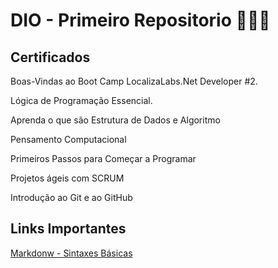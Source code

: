 # DIO - Primeiro Repositorio 👨🏻‍💻


## Certificados

Boas-Vindas ao Boot Camp LocalizaLabs.Net Developer #2.

Lógica de Programação Essencial.

Aprenda o que são Estrutura de Dados e Algoritmo

Pensamento Computacional

Primeiros Passos para Começar a Programar

Projetos ágeis com SCRUM

Introdução ao Git e ao GitHub




## Links Importantes

[Markdonw - Sintaxes Básicas](https://www.markdownguide.org/basic-syntax/)


